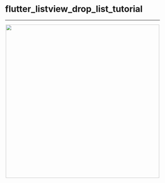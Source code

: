 # flutter_listview_drop_list_tutorial
---
<p align="center">
      <img width="500" src="https://user-images.githubusercontent.com/51033703/228899618-42e6129d-2518-4d38-8238-5c70ac18a922.png">
 </p>
